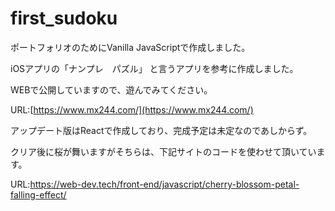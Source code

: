 # first_sudoku
ポートフォリオのためにVanilla JavaScriptで作成しました。

iOSアプリの「ナンプレ　パズル」 と言うアプリを参考に作成しました。

WEBで公開していますので、遊んでみてください。

URL:[https://www.mx244.com/](https://www.mx244.com/)

アップデート版はReactで作成しており、完成予定は未定なのであしからず。

クリア後に桜が舞いますがそちらは、下記サイトのコードを使わせて頂いています。

URL:https://web-dev.tech/front-end/javascript/cherry-blossom-petal-falling-effect/
